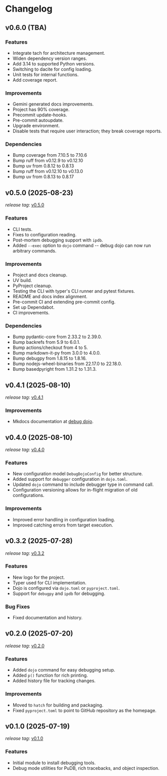 # Changelog

## v0.6.0 (TBA)

### Features

*   Integrate tach for architecture management.
*   Widen dependency version ranges.
*   Add 3.14 to supported Python versions.
*   Switching to dacite for config loading.
*   Unit tests for internal functions.
*   Add coverage report.

### Improvements

*   Gemini generated docs improvements.
*   Project has 90% coverage.
*   Precommit update-hooks.
*   Pre-commit autoupdate.
*   Upgrade environment.
*   Disable tests that require user interaction; they break coverage reports.

### Dependencies

*   Bump coverage from 7.10.5 to 7.10.6
*   Bump ruff from v0.12.9 to v0.12.10
*   Bump uv from 0.8.12 to 0.8.13
*   Bump ruff from v0.12.10 to v0.13.0
*   Bump uv from 0.8.13 to 0.8.17

## v0.5.0 (2025-08-23)

*release tag*: [v0.5.0](https://github.com/bwrob/debug-dojo/releases/tag/v0.5.0)

### Features

*   CLI tests.
*   Fixes to configuration reading.
*   Post-mortem debugging support with `ipdb`.
*   Added `--exec` option to `dojo` command -- debug dojo can now run arbitrary commands.

### Improvements

*   Project and docs cleanup.
*   UV build.
*   PyProject cleanup.
*   Testing the CLI with typer's CLI runner and pytest fixtures.
*   README and docs index alignment.
*   Pre-commit CI and extending pre-commit config.
*   Set up Dependabot.
*   CI improvements.

### Dependencies

*   Bump pydantic-core from 2.33.2 to 2.39.0.
*   Bump backrefs from 5.9 to 6.0.1.
*   Bump actions/checkout from 4 to 5.
*   Bump markdown-it-py from 3.0.0 to 4.0.0.
*   Bump debugpy from 1.8.15 to 1.8.16.
*   Bump nodejs-wheel-binaries from 22.17.0 to 22.18.0.
*   Bump basedpyright from 1.31.2 to 1.31.3.

## v0.4.1 (2025-08-10)

*release tag*: [v0.4.1](https://github.com/bwrob/debug-dojo/releases/tag/v0.4.1)

### Improvements

*   Mkdocs documentation at [debug dojo](https://bwrob.github.io/debug-dojo).

## v0.4.0 (2025-08-10)

*release tag*: [v0.4.0](https://github.com/bwrob/debug-dojo/releases/tag/v0.4.0)

### Features

*   New configuration model `DebugDojoConfig` for better structure.
*   Added support for `debugger` configuration in `dojo.toml`.
*   Updated `dojo` command to include debugger type in command call.
*   Configuration versioning allows for in-flight migration of old configurations.

### Improvements

*   Improved error handling in configuration loading.
*   Improved catching errors from target execution.

## v0.3.2 (2025-07-28)

*release tag*: [v0.3.2](https://github.com/bwrob/debug-dojo/releases/tag/v0.3.2)

### Features

*   New logo for the project.
*   Typer used for CLI implementation.
*   Dojo is configured via `dojo.toml` or `pyproject.toml`.
*   Support for `debugpy` and `ipdb` for debugging.

### Bug Fixes

*   Fixed documentation and history.

## v0.2.0 (2025-07-20)

*release tag*: [v0.2.0](https://github.com/bwrob/debug-dojo/releases/tag/v0.2.0)

### Features

*   Added `dojo` command for easy debugging setup.
*   Added `p()` function for rich printing.
*   Added history file for tracking changes.

### Improvements

*   Moved to `hatch` for building and packaging.
*   Fixed `pyproject.toml` to point to GitHub repository as the homepage.

## v0.1.0 (2025-07-19)

*release tag*: [v0.1.0](https://github.com/bwrob/debug-dojo/releases/tag/v0.1.0)

### Features

*   Initial module to install debugging tools.
*   Debug mode utilities for PuDB, rich tracebacks, and object inspection.

